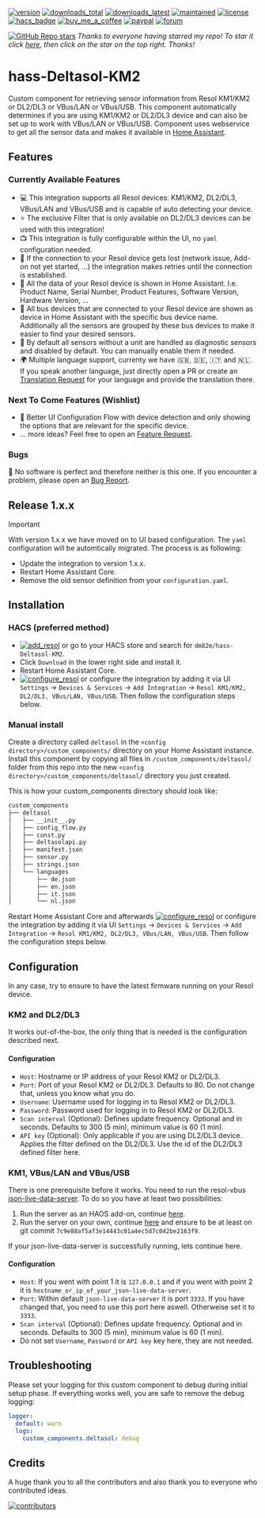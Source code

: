 [![version](https://img.shields.io/github/v/release/dm82m/hass-deltasol-km2?style=for-the-badge)](https://github.com/dm82m/hass-Deltasol-KM2)
[![downloads_total](https://img.shields.io/github/downloads/dm82m/hass-deltasol-km2/total?style=for-the-badge)](https://github.com/dm82m/hass-Deltasol-KM2/releases)
[![downloads_latest](https://img.shields.io/github/downloads/dm82m/hass-deltasol-km2/latest/total?style=for-the-badge)](https://github.com/dm82m/hass-Deltasol-KM2/releases)
[![maintained](https://img.shields.io/maintenance/yes/2025?style=for-the-badge)](https://github.com/dm82m/hass-Deltasol-KM2)
[![license](https://img.shields.io/github/license/dm82m/hass-deltasol-km2.svg?style=for-the-badge)](https://github.com/dm82m/hass-Deltasol-KM2/blob/master/LICENSE)
[![hacs_badge](https://img.shields.io/badge/HACS-Default-orange.svg?style=for-the-badge)](https://github.com/custom-components/hacs)
[![buy_me_a_coffee](https://img.shields.io/badge/If%20you%20like%20it-Buy%20me%20a%20coffee-yellow.svg?style=for-the-badge)](https://www.buymeacoffee.com/dirkmaucher)
[![paypal](https://img.shields.io/badge/If%20you%20like%20it-PayPal%20Me-blue.svg?style=for-the-badge)](https://paypal.me/dirkmaucher)
[![forum](https://img.shields.io/badge/community-forum-brightgreen.svg?style=for-the-badge)](https://community.home-assistant.io/t/hass-deltasol-km2-resol-km1-km2-dl2-dl3-vbus-lan-vbus-usb/871497)

[![GitHub Repo stars](https://img.shields.io/github/stars/dm82m/hass-deltasol-km2?style=flat)](https://github.com/dm82m/hass-Deltasol-KM2/stargazers) _Thanks to everyone having starred my repo! To star it click [here](https://github.com/dm82m/hass-Deltasol-KM2), then click on the star on the top right. Thanks!_

# hass-Deltasol-KM2

Custom component for retrieving sensor information from Resol KM1/KM2 or DL2/DL3 or VBus/LAN or VBus/USB. This component automatically determines if you are using KM1/KM2 or DL2/DL3 device and can also be set up to work with VBus/LAN or VBus/USB.
Component uses webservice to get all the sensor data and makes it available in [Home Assistant](https://home-assistant.io/).

## Features

### Currently Available Features

- :computer: This integration supports all Resol devices: KM1/KM2, DL2/DL3, VBus/LAN and VBus/USB and is capable of auto detecting your device.
- :star: The exclusive Filter that is only available on DL2/DL3 devices can be used with this integration!
- :tv: This integration is fully configurable within the UI, no `yaml` configuration needed.
- :link: If the connection to your Resol device gets lost (network issue, Add-on not yet started, ...) the integration makes retries until the connection is established.
- :large_blue_diamond: All the data of your Resol device is shown in Home Assistant. I.e. Product Name, Serial Number, Product Features, Software Version, Hardware Version, ...
- :small_blue_diamond: All bus devices that are connected to your Resol device are shown as device in Home Assistant with the specific bus device name. Additionally all the sensors are grouped by these bus devices to make it easier to find your desired sensors.
- :small_orange_diamond: By default all sensors without a unit are handled as diagnostic sensors and disabled by default. You can manually enable them if needed.
- :earth_africa: Multiple language support, currenty we have :uk:, :de:, :it: and :netherlands:. If you speak another language, just directly open a PR or create an [Translation Request](https://github.com/dm82m/hass-Deltasol-KM2/issues/new?template=translation_request.yml) for your language and provide the translation there.

### Next To Come Features (Wishlist)

- :arrows_counterclockwise: Better UI Configuration Flow with device detection and only showing the options that are relevant for the specific device.
- ... more ideas? Feel free to open an [Feature Request](https://github.com/dm82m/hass-Deltasol-KM2/issues/new?template=feature_request.yml).

### Bugs

:bug: No software is perfect and therefore neither is this one. If you encounter a problem, please open an [Bug Report](https://github.com/dm82m/hass-Deltasol-KM2/issues/new?template=bug_report.yml).

## Release 1.x.x

> [!IMPORTANT]
>
>With version 1.x.x we have moved on to UI based configuration. The `yaml` configuration will be automtically migrated. The process is as following:
> - Update the integration to version 1.x.x.
> - Restart Home Assistant Core.
> - Remove the old sensor definition from your `configuration.yaml`.

## Installation

### HACS (preferred method)

- [![add_resol](https://img.shields.io/badge/Add%20Integration-Home%20Assistant-blue?style=flat)](https://my.home-assistant.io/redirect/hacs_repository/?owner=dm82m&repository=hass-Deltasol-KM2&category=integration) or go to your HACS store and search for `dm82m/hass-Deltasol-KM2`.
- Click `Download` in the lower right side and install it.
- Restart Home Assistant Core.
- [![configure_resol](https://img.shields.io/badge/Configure%20Integration-Home%20Assistant-blue?style=flat)](https://my.home-assistant.io/redirect/config_flow_start/?domain=deltasol) or configure the integration by adding it via UI `Settings` -> `Devices & Services` -> `Add Integration` -> `Resol KM1/KM2, DL2/DL3, VBus/LAN, VBus/USB`. Then follow the configuration steps below.

### Manual install

Create a directory called `deltasol` in the `<config directory>/custom_components/` directory on your Home Assistant instance. Install this component by copying all files in `/custom_components/deltasol/` folder from this repo into the new `<config directory>/custom_components/deltasol/` directory you just created.

This is how your custom_components directory should look like:

```bash
custom_components
├── deltasol
│   ├── __init__.py
│   ├── config_flow.py
│   ├── const.py
│   ├── deltasolapi.py
│   ├── manifest.json
│   ├── sensor.py
│   ├── strings.json
│   └── languages
│       ├── de.json
│       ├── en.json
│       ├── it.json
│       └── nl.json
```

Restart Home Assistant Core and afterwards [![configure_resol](https://img.shields.io/badge/Configure%20Integration-Home%20Assistant-blue?style=flat)](https://my.home-assistant.io/redirect/config_flow_start/?domain=deltasol) or configure the integration by adding it via UI `Settings` -> `Devices & Services` -> `Add Integration` -> `Resol KM1/KM2, DL2/DL3, VBus/LAN, VBus/USB`. Then follow the configuration steps below.

## Configuration

In any case, try to ensure to have the latest firmware running on your Resol device.

### KM2 and DL2/DL3

It works out-of-the-box, the only thing that is needed is the configuration described next.

#### Configuration

- `Host`: Hostname or IP address of your Resol KM2 or DL2/DL3.
- `Port`: Port of your Resol KM2 or DL2/DL3. Defaults to 80. Do not change that, unless you know what you do.
- `Username`: Username used for logging in to Resol KM2 or DL2/DL3.
- `Password`: Password used for logging in to Resol KM2 or DL2/DL3.
- `Scan interval` (Optional): Defines update frequency. Optional and in seconds. Defaults to 300 (5 min), minimum value is 60 (1 min).
- `API key` (Optional):  Only applicable if you are using DL2/DL3 device. Applies the filter defined on the DL2/DL3. Use the id of the DL2/DL3 defined filter here.

### KM1, VBus/LAN and VBus/USB

There is one prerequisite before it works. You need to run the resol-vbus [json-live-data-server](https://github.com/danielwippermann/resol-vbus/tree/master/examples/json-live-data-server). To do so you have at least two possibilities:
1. Run the server as an HAOS add-on, continue [here](https://github.com/dm82m/hassio-addons/tree/main/resol-vbus).
2. Run the server on your own, continue [here](https://github.com/danielwippermann/resol-vbus/tree/master/examples/json-live-data-server) and ensure to be at least on git commit `7c9e88af5af3e14443c01a4ec5d7c042be2163f9`.

If your json-live-data-server is successfully running, lets continue here.

#### Configuration

- `Host`: If you went with point 1 it is `127.0.0.1` and if you went with point 2 it is `hostname_or_ip_of_your_json-live-data-server`.
- `Port`: Within default `json-live-data-server` it is port `3333`. If you have changed that, you need to use this port here aswell. Otherweise set it to `3333`.
- `Scan interval` (Optional): Defines update frequency. Optional and in seconds. Defaults to 300 (5 min), minimum value is 60 (1 min).
- Do not set `Username`, `Password` or `API key` key here, they are not needed.

## Troubleshooting
Please set your logging for this custom component to debug during initial setup phase. If everything works well, you are safe to remove the debug logging:
```yaml
logger:
  default: warn
  logs:
    custom_components.deltasol: debug
```

## Credits

A huge thank you to all the contributors and also thank you to everyone who contributed ideas.

[![contributors](https://contrib.rocks/image?repo=dm82m/hass-Deltasol-KM2)](https://github.com/dm82m/hass-Deltasol-KM2/graphs/contributors)
